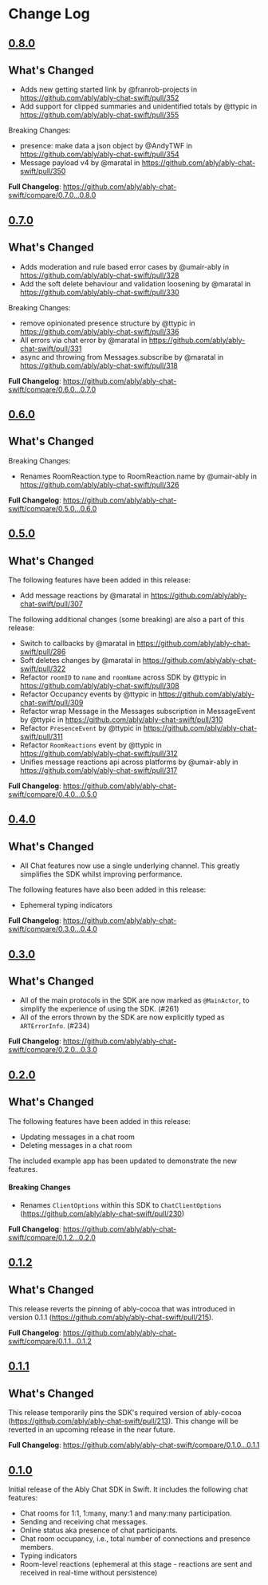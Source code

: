 # Change Log

## [0.8.0](https://github.com/ably/ably-chat-swift/tree/0.8.0)

## What's Changed

- Adds new getting started link by @franrob-projects in https://github.com/ably/ably-chat-swift/pull/352
- Add support for clipped summaries and unidentified totals by @ttypic in https://github.com/ably/ably-chat-swift/pull/355

Breaking Changes:

- presence: make data a json object by @AndyTWF in https://github.com/ably/ably-chat-swift/pull/354
- Message payload v4 by @maratal in https://github.com/ably/ably-chat-swift/pull/350

**Full Changelog**: https://github.com/ably/ably-chat-swift/compare/0.7.0...0.8.0

## [0.7.0](https://github.com/ably/ably-chat-swift/tree/0.7.0)

## What's Changed

- Adds moderation and rule based error cases by @umair-ably in https://github.com/ably/ably-chat-swift/pull/328
- Add the soft delete behaviour and validation loosening by @maratal in https://github.com/ably/ably-chat-swift/pull/330

Breaking Changes:

- remove opinionated presence structure by @ttypic in https://github.com/ably/ably-chat-swift/pull/336
- All errors via chat error by @maratal in https://github.com/ably/ably-chat-swift/pull/331
- async and throwing from Messages.subscribe by @maratal in https://github.com/ably/ably-chat-swift/pull/318

**Full Changelog**: https://github.com/ably/ably-chat-swift/compare/0.6.0...0.7.0

## [0.6.0](https://github.com/ably/ably-chat-swift/tree/0.6.0)

## What's Changed

Breaking Changes:

- Renames RoomReaction.type to RoomReaction.name by @umair-ably in https://github.com/ably/ably-chat-swift/pull/326

**Full Changelog**: https://github.com/ably/ably-chat-swift/compare/0.5.0...0.6.0

## [0.5.0](https://github.com/ably/ably-chat-swift/tree/0.5.0)

## What's Changed

The following features have been added in this release:

- Add message reactions by @maratal in https://github.com/ably/ably-chat-swift/pull/307

The following additional changes (some breaking) are also a part of this release:

- Switch to callbacks by @maratal in https://github.com/ably/ably-chat-swift/pull/286
- Soft deletes changes by @maratal in https://github.com/ably/ably-chat-swift/pull/322
- Refactor `roomID` to `name` and `roomName` across SDK by @ttypic in https://github.com/ably/ably-chat-swift/pull/308
- Refactor Occupancy events by @ttypic in https://github.com/ably/ably-chat-swift/pull/309
- Refactor wrap Message in the Messages subscription in MessageEvent by @ttypic in https://github.com/ably/ably-chat-swift/pull/310
- Refactor `PresenceEvent` by @ttypic in https://github.com/ably/ably-chat-swift/pull/311
- Refactor `RoomReactions` event by @ttypic in https://github.com/ably/ably-chat-swift/pull/312
- Unifies message reactions api across platforms by @umair-ably in https://github.com/ably/ably-chat-swift/pull/317

**Full Changelog**: https://github.com/ably/ably-chat-swift/compare/0.4.0...0.5.0

## [0.4.0](https://github.com/ably/ably-chat-swift/tree/0.4.0)

## What's Changed

- All Chat features now use a single underlying channel. This greatly simplifies the SDK whilst improving performance.

The following features have also been added in this release:

- Ephemeral typing indicators

**Full Changelog**: https://github.com/ably/ably-chat-swift/compare/0.3.0...0.4.0

## [0.3.0](https://github.com/ably/ably-chat-swift/tree/0.3.0)

## What's Changed

- All of the main protocols in the SDK are now marked as `@MainActor`, to simplify the experience of using the SDK. (#261)
- All of the errors thrown by the SDK are now explicitly typed as `ARTErrorInfo`. (#234)

**Full Changelog**: https://github.com/ably/ably-chat-swift/compare/0.2.0...0.3.0

## [0.2.0](https://github.com/ably/ably-chat-swift/tree/0.2.0)

## What's Changed

The following features have been added in this release:

- Updating messages in a chat room
- Deleting messages in a chat room

The included example app has been updated to demonstrate the new features.

#### Breaking Changes

- Renames `ClientOptions` within this SDK to `ChatClientOptions` (https://github.com/ably/ably-chat-swift/pull/230)

**Full Changelog**: https://github.com/ably/ably-chat-swift/compare/0.1.2...0.2.0

## [0.1.2](https://github.com/ably/ably-chat-swift/tree/0.1.2)

## What's Changed

This release reverts the pinning of ably-cocoa that was introduced in version 0.1.1 (https://github.com/ably/ably-chat-swift/pull/215).

**Full Changelog**: https://github.com/ably/ably-chat-swift/compare/0.1.1...0.1.2

## [0.1.1](https://github.com/ably/ably-chat-swift/tree/0.1.1)

## What's Changed

This release temporarily pins the SDK's required version of ably-cocoa (https://github.com/ably/ably-chat-swift/pull/213). This change will be reverted in an upcoming release in the near future.

**Full Changelog**: https://github.com/ably/ably-chat-swift/compare/0.1.0...0.1.1

## [0.1.0](https://github.com/ably/ably-chat-swift/tree/0.1.0)

Initial release of the Ably Chat SDK in Swift. It includes the following chat features:

- Chat rooms for 1:1, 1:many, many:1 and many:many participation.
- Sending and receiving chat messages.
- Online status aka presence of chat participants.
- Chat room occupancy, i.e., total number of connections and presence members.
- Typing indicators
- Room-level reactions (ephemeral at this stage - reactions are sent and received in real-time without persistence)
